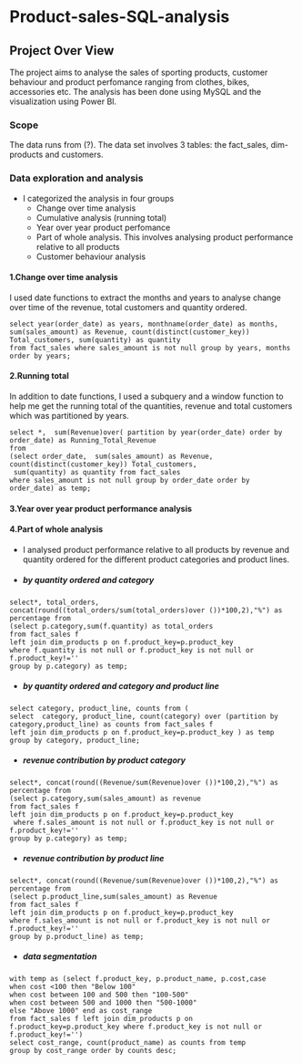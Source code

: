 # Product-sales-SQL-analysis
## Project Over View
The project aims to analyse the sales of sporting products, customer behaviour and product perfomance ranging from clothes, bikes, accessories etc. The analysis has been done using MySQL and the visualization using Power BI.
### Scope
The data runs from (?).  The data set involves 3 tables: the fact_sales, dim-products and customers. 
### Data exploration and analysis
- I categorized the analysis in four groups
  - Change over time analysis
  - Cumulative analysis (running total)
  - Year over year product perfomance
  - Part of whole analysis. This involves analysing product performance relative to all products
  - Customer behaviour analysis
#### 1.Change over time analysis
I used date functions to extract the months and years to analyse change over time of the revenue, total customers and quantity ordered.
```
select year(order_date) as years, monthname(order_date) as months, sum(sales_amount) as Revenue, count(distinct(customer_key)) Total_customers, sum(quantity) as quantity
from fact_sales where sales_amount is not null group by years, months order by years;

```
#### 2.Running total
In addition to date functions, I used a subquery and a window function to help me get the running total of the quantities, revenue and total customers which was partitioned by years.
```
select *,  sum(Revenue)over( partition by year(order_date) order by order_date) as Running_Total_Revenue
from
(select order_date,  sum(sales_amount) as Revenue, count(distinct(customer_key)) Total_customers,
 sum(quantity) as quantity from fact_sales
where sales_amount is not null group by order_date order by order_date) as temp;

```
#### 3.Year over year product performance analysis
#### 4.Part of whole analysis
- I analysed product performance relative to all products by revenue and quantity ordered for the different product categories and product lines.
- ##### by quantity ordered and category

```
select*, total_orders, concat(round((total_orders/sum(total_orders)over ())*100,2),"%") as percentage from
(select p.category,sum(f.quantity) as total_orders
from fact_sales f
left join dim_products p on f.product_key=p.product_key 
where f.quantity is not null or f.product_key is not null or f.product_key!=''
group by p.category) as temp;

```
- ##### by quantity ordered and category and product line
  
```
select category, product_line, counts from (
select  category, product_line, count(category) over (partition by category,product_line) as counts from fact_sales f
left join dim_products p on f.product_key=p.product_key ) as temp
group by category, product_line;

```
- ##### revenue contribution by product category
  
```
select*, concat(round((Revenue/sum(Revenue)over ())*100,2),"%") as percentage from
(select p.category,sum(sales_amount) as revenue
from fact_sales f
left join dim_products p on f.product_key=p.product_key
 where f.sales_amount is not null or f.product_key is not null or f.product_key!=''
group by p.category) as temp;

```

- #####  revenue contribution by product line

```
select*, concat(round((Revenue/sum(Revenue)over ())*100,2),"%") as percentage from
(select p.product_line,sum(sales_amount) as Revenue
from fact_sales f
left join dim_products p on f.product_key=p.product_key 
where f.sales_amount is not null or f.product_key is not null or f.product_key!=''
group by p.product_line) as temp;

```

- #####  data segmentation

```
with temp as (select f.product_key, p.product_name, p.cost,case
when cost <100 then "Below 100"
when cost between 100 and 500 then "100-500"
when cost between 500 and 1000 then "500-1000"
else "Above 1000" end as cost_range
from fact_sales f left join dim_products p on f.product_key=p.product_key where f.product_key is not null or f.product_key!='')
select cost_range, count(product_name) as counts from temp 
group by cost_range order by counts desc;

```


